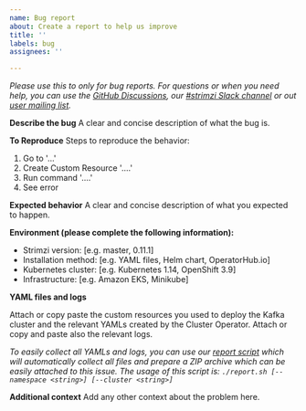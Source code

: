 ```yaml
---
name: Bug report
about: Create a report to help us improve
title: ''
labels: bug
assignees: ''

---
```


_Please use this to only for bug reports. For questions or when you need help, you can use the [GitHub Discussions](https://github.com/strimzi/strimzi-kafka-operator/discussions), our [#strimzi Slack channel](https://slack.cncf.io/) or out [user mailing list](https://lists.cncf.io/g/cncf-strimzi-users/topics)._

**Describe the bug**
A clear and concise description of what the bug is.

**To Reproduce**
Steps to reproduce the behavior:
1. Go to '...'
2. Create Custom Resource '....'
3. Run command '....'
4. See error

**Expected behavior**
A clear and concise description of what you expected to happen.

**Environment (please complete the following information):**
 - Strimzi version: [e.g. master, 0.11.1]
 - Installation method: [e.g. YAML files, Helm chart, OperatorHub.io]
 - Kubernetes cluster: [e.g. Kubernetes 1.14, OpenShift 3.9]
 - Infrastructure: [e.g. Amazon EKS, Minikube]

**YAML files and logs**

Attach or copy paste the custom resources you used to deploy the Kafka cluster and the relevant YAMLs created by the Cluster Operator.
Attach or copy and paste also the relevant logs.

*To easily collect all YAMLs and logs, you can use our [report script](https://github.com/strimzi/strimzi-kafka-operator/blob/master/tools/report.sh) which will automatically collect all files and prepare a ZIP archive which can be easily attached to this issue.
The usage of this script is:
`./report.sh [--namespace <string>] [--cluster <string>]`*

**Additional context**
Add any other context about the problem here.
